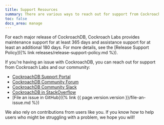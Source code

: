 ```yaml
---
title: Support Resources
summary: There are various ways to reach out for support from Cockroach Labs and our community.
toc: false
docs_area: manage
---
```


For each major release of CockroachDB, Cockroach Labs provides maintenance support for at least 365 days and assistance support for at least an additional 180 days. For more details, see the [Release Support Policy]({% link releases/release-support-policy.md %}).

If you're having an issue with CockroachDB, you can reach out for support from Cockroach Labs and our community:

- [CockroachDB Support Portal](https://support.cockroachlabs.com)
- [CockroachDB Community Forum](https://forum.cockroachlabs.com)
- [CockroachDB Community Slack](https://cockroachdb.slack.com)
- [CockroachDB in StackOverflow](http://stackoverflow.com/questions/tagged/cockroachdb)
- [File an issue in GitHub]({% link {{ page.version.version }}/file-an-issue.md %})

We also rely on contributions from users like you. If you know how to help users who might be struggling with a problem, we hope you will!
